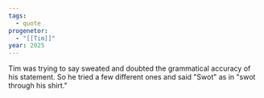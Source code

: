 ```yaml
---
tags:
  - quote
progenetor:
  - "[[Tim]]"
year: 2025
---
```

Tim was trying to say sweated and doubted the grammatical accuracy of his statement. So he tried a few different ones and said "Swot" as in "swot through his shirt."